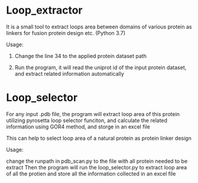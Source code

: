 # Loop_extractor

It is a small tool to extract loops area between domains of various protein as linkers for fusion protein design etc. (Python 3.7)

Usage:

1. Change the line 34 to the applied protein dataset path

3. Run the program, it will read the uniprot id of the input protein dataset, and extract related information automatically

# Loop_selector

For any input .pdb file, the program will extract loop area of this protein utilizing pyrosetta loop selector funciton, and calculate the related information using GOR4 method, and storge in an excel file

This can help to select loop area of a natural protein as protein linker design

Usage:

change the runpath in pdb_scan.py to the file with all protein needed to be extract
Then the program will run the loop_selector.py to extract loop area of all the protien and store all the information collected in an excel file
